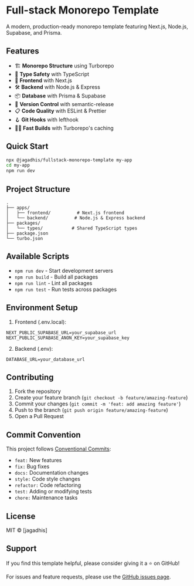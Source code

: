 # Full-stack Monorepo Template

A modern, production-ready monorepo template featuring Next.js, Node.js, Supabase, and Prisma.

## Features

- 🏗️ **Monorepo Structure** using Turborepo
- 🎯 **Type Safety** with TypeScript
- 🚀 **Frontend** with Next.js
- 🛠️ **Backend** with Node.js & Express
- 📦 **Database** with Prisma & Supabase
- 🔄 **Version Control** with semantic-release
- 📋 **Code Quality** with ESLint & Prettier
- 🪝 **Git Hooks** with lefthook
- 🏃‍♂️ **Fast Builds** with Turborepo's caching

## Quick Start

```bash
npx @jagadhis/fullstack-monorepo-template my-app
cd my-app
npm run dev
```

## Project Structure

```
.
├── apps/
│   ├── frontend/          # Next.js frontend
│   └── backend/          # Node.js & Express backend
├── packages/
│   └── types/           # Shared TypeScript types
├── package.json
└── turbo.json
```

## Available Scripts

- `npm run dev` - Start development servers
- `npm run build` - Build all packages
- `npm run lint` - Lint all packages
- `npm run test` - Run tests across packages

## Environment Setup

1. Frontend (.env.local):
```env
NEXT_PUBLIC_SUPABASE_URL=your_supabase_url
NEXT_PUBLIC_SUPABASE_ANON_KEY=your_supabase_key
```

2. Backend (.env):
```env
DATABASE_URL=your_database_url
```

## Contributing

1. Fork the repository
2. Create your feature branch (`git checkout -b feature/amazing-feature`)
3. Commit your changes (`git commit -m 'feat: add amazing feature'`)
4. Push to the branch (`git push origin feature/amazing-feature`)
5. Open a Pull Request

## Commit Convention

This project follows [Conventional Commits](https://www.conventionalcommits.org/):

- `feat:` New features
- `fix:` Bug fixes
- `docs:` Documentation changes
- `style:` Code style changes
- `refactor:` Code refactoring
- `test:` Adding or modifying tests
- `chore:` Maintenance tasks

## License

MIT © [jagadhis]

## Support

If you find this template helpful, please consider giving it a ⭐️ on GitHub!

For issues and feature requests, please use the [GitHub issues page](https://github.com/jagadhis/fullstack-monorepo-template/issues).